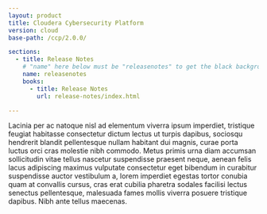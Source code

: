 ```yaml
---
layout: product
title: Cloudera Cybersecurity Platform
version: cloud
base-path: /ccp/2.0.0/

sections:
  - title: Release Notes
    # "name" here below must be "releasenotes" to get the black background
    name: releasenotes
    books:
      - title: Release Notes
        url: release-notes/index.html

---
```

Lacinia per ac natoque nisl ad elementum viverra ipsum imperdiet,
tristique feugiat habitasse consectetur dictum lectus ut turpis dapibus,
sociosqu hendrerit blandit pellentesque nullam habitant dui magnis,
curae porta luctus orci cras molestie nibh commodo. Metus primis urna
diam accumsan sollicitudin vitae tellus nascetur suspendisse praesent
neque, aenean felis lacus adipiscing maximus vulputate consectetur eget
bibendum in curabitur suspendisse auctor vestibulum a, lorem imperdiet
egestas tortor conubia quam at convallis cursus, cras erat cubilia
pharetra sodales facilisi lectus senectus pellentesque, malesuada fames
mollis viverra posuere tristique dapibus. Nibh ante tellus maecenas.
